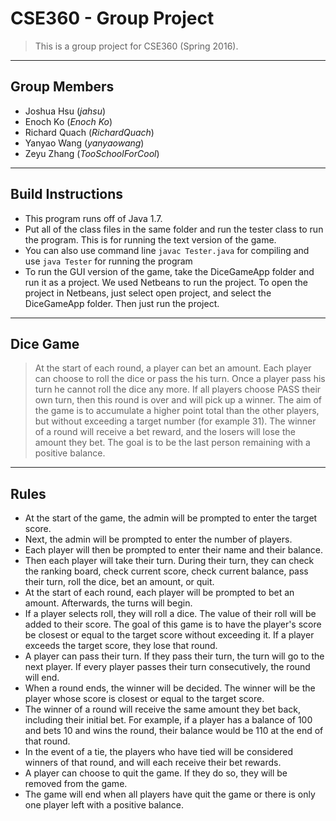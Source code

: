 # CSE360 - Group Project 

> This is a group project for CSE360 (Spring 2016).

***

## Group Members

- Joshua Hsu (*jahsu*)
- Enoch Ko (*Enoch Ko*)
- Richard Quach (*RichardQuach*)
- Yanyao Wang (*yanyaowang*)
- Zeyu Zhang (*TooSchoolForCool*)

***
## Build Instructions
- This program runs off of Java 1.7. 
- Put all of the class files in the same folder and run the tester class to run the program. This is for running the text version of the game.
- You can also use command line `javac Tester.java` for compiling and use `java Tester` for running the program
- To run the GUI version of the game, take the DiceGameApp folder and run it as a project. We used Netbeans to run the project. To open the project in Netbeans, just select open project, and select the DiceGameApp folder. Then just run the project.

***

## Dice Game

>  At the start of each round, a player can bet an amount. Each player can choose to roll the dice or pass the his turn. Once a player pass his turn he cannot roll the dice any more. If all players choose PASS their own turn, then this round is over and will pick up a winner. The aim of the game is to accumulate a higher point total than the other players, but without exceeding a target number (for example 31). The winner of a round will receive a bet reward, and the losers will lose the amount they bet. The goal is to be the last person remaining with a positive balance. 

***

## Rules
- At the start of the game, the admin will be prompted to enter the target score.
- Next, the admin will be prompted to enter the number of players.
- Each player will then be prompted to enter their name and their balance.
- Then each player will take their turn. During their turn, they can check the ranking board, check current score, check current balance, pass their turn, roll the dice, bet an amount, or quit.
- At the start of each round, each player will be prompted to bet an amount. Afterwards, the turns will begin.
- If a player selects roll, they will roll a dice. The value of their roll will be added to their score. The goal of this game is to have the player's score be closest or equal to the target score without exceeding it. If a player exceeds the target score, they lose that round.
- A player can pass their turn. If they pass their turn, the turn will go to the next player. If every player passes their turn consecutively, the round will end.
- When a round ends, the winner will be decided. The winner will be the player whose score is closest or equal to the target score.
- The winner of a round will receive the same amount they bet back, including their initial bet. For example, if a player has a balance of 100 and bets 10 and wins the round, their balance would be 110 at the end of that round.
- In the event of a tie, the players who have tied will be considered winners of that round, and will each receive their bet rewards.
- A player can choose to quit the game. If they do so, they will be removed from the game.
- The game will end when all players have quit the game or there is only one player left with a positive balance.